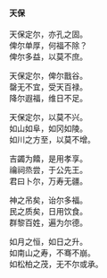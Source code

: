 #### 天保

天保定尔，亦孔之固。  
俾尔单厚，何福不除？  
俾尔多益，以莫不庶。

天保定尔，俾尔戬谷。  
罄无不宜，受天百禄。  
降尔遐福，维日不足。

天保定尔，以莫不兴。  
如山如阜，如冈如陵。  
如川之方至，以莫不增。

吉蠲为饎，是用孝享。  
禴祠烝尝，于公先王。  
君曰卜尔，万寿无疆。

神之吊矣，诒尔多福。  
民之质矣，日用饮食。  
群黎百姓，遍为尔德。

如月之恒，如日之升。  
如南山之寿，不骞不崩。  
如松柏之茂，无不尔或承。